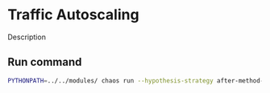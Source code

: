 # Traffic Autoscaling

Description

## Run command

```bash
PYTHONPATH=../../modules/ chaos run --hypothesis-strategy after-method-only experiment.yaml
```
